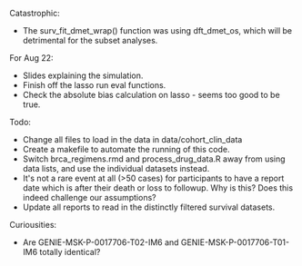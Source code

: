 Catastrophic:

- The surv_fit_dmet_wrap() function was using dft_dmet_os, which will be detrimental for the subset analyses.

For Aug 22:
- Slides explaining the simulation.
- Finish off the lasso run eval functions.
- Check the absolute bias calculation on lasso - seems too good to be true.

Todo:

- Change all files to load in the data in data/cohort_clin_data
- Create a makefile to automate the running of this code.
- Switch brca_regimens.rmd and process_drug_data.R away from using data lists,
   and use the individual datasets instead.
- It's not a rare event at all (>50 cases) for participants to have a report 
  date which is after their death or loss to followup.  Why is this?  Does
  this indeed challenge our assumptions?
- Update all reports to read in the distinctly filtered survival datasets.

Curiousities:
- Are GENIE-MSK-P-0017706-T02-IM6 and GENIE-MSK-P-0017706-T01-IM6 totally identical?